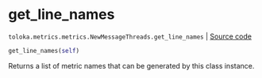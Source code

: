 # get_line_names
`toloka.metrics.metrics.NewMessageThreads.get_line_names` | [Source code](https://github.com/Toloka/toloka-kit/blob/v1.1.0.post1/src/metrics/metrics.py#L399)

```python
get_line_names(self)
```

Returns a list of metric names that can be generated by this class instance.

